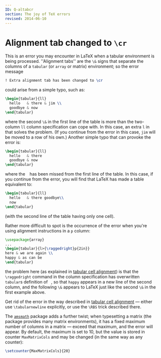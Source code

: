 ```yaml
---
ID: Q-altabcr
section: The joy of TeX errors
revised: 2014-06-10
---
```

# Alignment tab changed to `\cr`

This is an error you may encounter in LaTeX when a tabular
environment is being processed.  ''Alignment tabs'' are the
`\&` signs that separate the columns of a `tabular`
(or `array` or matrix) environment; so the error message
```latex
! Extra alignment tab has been changed to \cr
```
could arise from a simple typo, such as:
```latex
\begin{tabular}{ll}
  hello   & there & jim \\
  goodbye & now
\end{tabular}
```
where the second `\&` in the first line of the table is more than the
two-column `ll` column specification can cope with. In this
case, an extra `l` in that solves the problem.  (If you
continue from the error in this case, `jim` will be moved
to a row of his own.)  Another simple typo that can provoke the error
is:
```latex
\begin{tabular}{ll}
  hello   & there
  goodbye & now
\end{tabular}
```
where the ` ` has been missed from the first line of the table.
In this case, if you continue from the error, you will find that
LaTeX has made a table equivalent to:
```latex
\begin{tabular}{ll}
  hello   & there goodbye\\
  now
\end{tabular}
```
(with the second line of the table having only one cell).

Rather more difficult to spot is the occurrence of the error when
you're using alignment instructions in a `p` column:
```latex
\usepackage{array}
...
\begin{tabular}{l>{\raggedright}p{2in}}
here & we are again \\
happy & as can be
\end{tabular}
```
the problem here (as explained in 
[tabular cell alignment](FAQ-tabcellalign.md)) is that the
`\raggedright` command in the column specification has overwritten
`tabular`s definition of ` `, so that
`happy` appears in a new line of the second column, and the
following `\&` appears to LaTeX just like the second
`\&` in the first example above.

Get rid of the error in the way described in 
[tabular cell alignment](FAQ-tabcellalign.md)&nbsp;&mdash; either use
`\tabularnewline` explicitly, or use the `\RBS` trick described
there.

The [`amsmath`](https://ctan.org/pkg/amsmath) package adds a further twist; when typesetting
a matrix (the package provides many matrix environments), it has a
fixed maximum number of columns in a matrix&nbsp;&mdash; exceed that maximum,
and the error will appear.  By default, the maximum is set to 10, but
the value is stored in counter `MaxMatrixCols` and may be
changed (in the same way as any counter):
```latex
\setcounter{MaxMatrixCols}{20}
```

